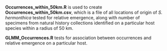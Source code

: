 **Occurrences_within_50km.R** is used to create **Occurrences_within_50km.csv**, which is a file of all locations of origin of *S. hermonthica* tested for relative emergence, along with number of specimens from natural history collections identified on a particular host species within a radius of 50 km.

**GLMM_Occurrences.R** tests for association between occurrences and relative emergence on a particular host.
